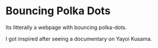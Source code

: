 ﻿# Bouncing Polka Dots

Its litterally a webpage with bouncing polka-dots. 

I got inspired after seeing a documentary on Yayoi Kusama. 
